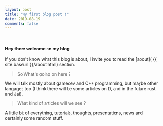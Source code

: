 ```yaml
---
layout: post
title: "My first blog post !"
date: 2019-08-19 
comments: false
---
```


<br>

#### Hey there welcome on my blog.

If you don't know what this blog is about, I invite you to read the [about]( {{ site.baseurl }}/about.html) section.

> So What's going on here ?

We will talk mostly about gamedev and C++ programming, but maybe other langages too (I think there will be some articles on D, and in the future rust and Jai).

> What kind of articles will we see ?

A little bit of everything, tutorials, thoughts, presentations, news and certainly some random stuff. 
